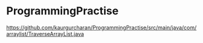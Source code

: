# ProgrammingPractise


https://github.com/kaurgurcharan/ProgrammingPractise/src/main/java/com/arraylist/TraverseArrayList.java
